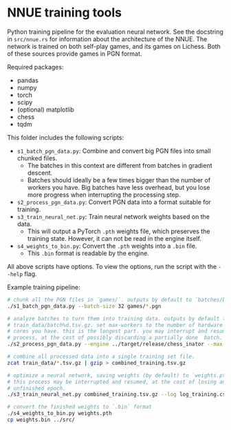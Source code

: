 # NNUE training tools

Python training pipeline for the evaluation neural network.
See the docstring in `src/nnue.rs` for information about the architecture of the NNUE.
The network is trained on both self-play games, and its games on Lichess.
Both of these sources provide games in PGN format.

Required packages:
- pandas
- numpy
- torch
- scipy
- (optional) matplotlib
- chess
- tqdm

This folder includes the following scripts:
- `s1_batch_pgn_data.py`: Combine and convert big PGN files into small chunked files.
    - The batches in this context are different from batches in gradient descent.
    - Batches should ideally be a few times bigger than the number of workers
      you have. Big batches have less overhead, but you lose more progress when
      interrupting the processing step.
- `s2_process_pgn_data.py`: Convert PGN data into a format suitable for training.
- `s3_train_neural_net.py`: Train neural network weights based on the data.
    - This will output a PyTorch `.pth` weights file, which preserves the
      training state. However, it can not be read in the engine itself.
- `s4_weights_to_bin.py`: Convert the `.pth` weights into a `.bin` file.
    - This `.bin` format is readable by the engine.

All above scripts have options. To view the options, run the script with the
`--help` flag.

Example training pipeline:
```bash
# chunk all the PGN files in `games/`. outputs by default to `batches/batch%d.pgn`.
./s1_batch_pgn_data.py --batch-size 32 games/*.pgn

# analyze batches to turn them into training data. outputs by default to
# train_data/batch%d.tsv.gz. set max-workers to the number of hardware threads /
# cores you have. this is the longest part. you may interrupt and resume this
# process, at the cost of possibly discarding a partially done  batch.
./s2_process_pgn_data.py --engine ../target/release/chess_inator --max-workers 8 batches/batch*.pgn

# combine all processed data into a single training set file.
zcat train_data/*.tsv.gz | gzip > combined_training.tsv.gz

# optimize a neural network, saving weights (by default) to `weights.pth`.
# this process may be interrupted and resumed, at the cost of losing an
# unfinished epoch.
./s3_train_neural_net.py combined_training.tsv.gz --log log_training.csv

# convert the finished weights to `.bin` format
./s4_weights_to_bin.py weights.pth
cp weights.bin ../src/
```
